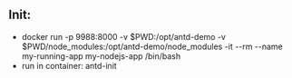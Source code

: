 ## Init:
* docker run -p 9988:8000 -v $PWD:/opt/antd-demo -v $PWD/node_modules:/opt/antd-demo/node_modules -it --rm  --name my-running-app my-nodejs-app /bin/bash
* run in container: antd-init

